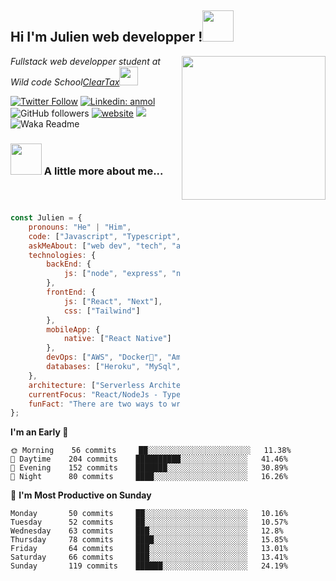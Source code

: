 





<h2>Hi I'm Julien web developper !<img src="https://media.giphy.com/media/12oufCB0MyZ1Go/giphy.gif" width="50"></h2>
<img align='right' src="https://media.giphy.com/media/M9gbBd9nbDrOTu1Mqx/giphy.gif" width="230">
<p><em>Fullstack web developper student at Wild code School<a href="http://www.cleartax.in">ClearTax</a><img src="https://media.giphy.com/media/WUlplcMpOCEmTGBtBW/giphy.gif" width="30"> 
</em></p>

[![Twitter Follow](https://img.shields.io/twitter/follow/misteranmol?label=Follow)](https://twitter.com/intent/follow?screen_name=misteranmol)
[![Linkedin: anmol](https://img.shields.io/badge/-anmol-blue?style=flat-square&logo=Linkedin&logoColor=white&link=https://www.linkedin.com/in/anmol-p-singh/)](https://www.linkedin.com/in/anmol-p-singh/)
![GitHub followers](https://img.shields.io/github/followers/anmol098?label=Follow&style=social)
[![website](https://img.shields.io/badge/Website-46a2f1.svg?&style=flat-square&logo=Google-Chrome&logoColor=white&link=https://anmolsingh.me/)](https://anmolsingh.me/)
![](https://visitor-badge.glitch.me/badge?page_id=anmol098.anmol098)
![Waka Readme](https://github.com/anmol098/anmol098/workflows/Waka%20Readme/badge.svg)




### <img src="https://media.giphy.com/media/VgCDAzcKvsR6OM0uWg/giphy.gif" width="50"> A little more about me...  

```javascript



const Julien = {
    pronouns: "He" | "Him",
    code: ["Javascript", "Typescript","html","css", { ... rest}],
    askMeAbout: ["web dev", "tech", "app dev", "music"],
    technologies: {
        backEnd: {
            js: ["node", "express", "next"],
        },
        frontEnd: {
            js: ["React", "Next"],
            css: ["Tailwind"]
        },
        mobileApp: {
            native: ["React Native"]
        },
        devOps: ["AWS", "Docker🐳", "Amplication", "Amplify", {...rest],
        databases: ["Heroku", "MySql", "postgres","prisma"]
    },
    architecture: ["Serverless Architecture", "Progressive web applications", "Single page applications"],
    currentFocus: "React/NodeJs - Typescript - FullStackApp",
    funFact: "There are two ways to write error-free programs; only the third one works"
};
```

**I'm an Early 🐤** 

```text                                                          
🌞 Morning    56 commits     ██░░░░░░░░░░░░░░░░░░░░░░░   11.38% 
🌆 Daytime    204 commits    ██████████░░░░░░░░░░░░░░░   41.46% 
🌃 Evening    152 commits    ███████░░░░░░░░░░░░░░░░░░   30.89% 
🌙 Night      80 commits     ████░░░░░░░░░░░░░░░░░░░░░   16.26%

```
📅 **I'm Most Productive on Sunday** 

```text                                                     
Monday       50 commits     ██░░░░░░░░░░░░░░░░░░░░░░░   10.16% 
Tuesday      52 commits     ██░░░░░░░░░░░░░░░░░░░░░░░   10.57% 
Wednesday    63 commits     ███░░░░░░░░░░░░░░░░░░░░░░   12.8% 
Thursday     78 commits     ████░░░░░░░░░░░░░░░░░░░░░   15.85% 
Friday       64 commits     ███░░░░░░░░░░░░░░░░░░░░░░   13.01% 
Saturday     66 commits     ███░░░░░░░░░░░░░░░░░░░░░░   13.41% 
Sunday       119 commits    ██████░░░░░░░░░░░░░░░░░░░   24.19%

```











